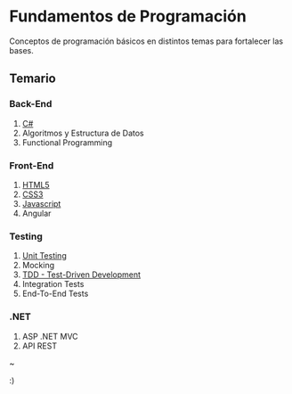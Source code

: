 # Fundamentos de Programación

Conceptos de programación básicos en distintos temas para fortalecer las bases.

## Temario
### Back-End
1. [C#](https://github.com/luzyrawr/selfstudy/blob/main/C%23.md)
1. Algoritmos y Estructura de Datos
1. Functional Programming

### Front-End
1. [HTML5](https://github.com/luzyrawr/selfstudy/blob/main/HTML5.md)
1. [CSS3](https://github.com/luzyrawr/selfstudy/blob/main/CSS3.md)
1. [Javascript](https://github.com/luzyrawr/selfstudy/blob/main/JavaScript.md)
1. Angular

### Testing
1. [Unit Testing](https://github.com/luzyrawr/selfstudy/blob/main/UnitTesting.md)
1. Mocking
1. [TDD - Test-Driven Development](https://github.com/luzyrawr/selfstudy/blob/main/TDD.md)
1. Integration Tests
1. End-To-End Tests

### .NET
1. ASP .NET MVC
1. API REST



~

:)
